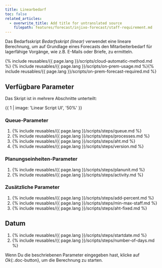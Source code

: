 ```yaml
---
title: Linearbedarf
toc: false
related_articles:
  - overwrite_title: Add title for untranslated source
    filepath: features/forecast/injixo-forecast/staff-requirement.md
---
```


Das Bedarfsskript *Bedarfsskript (linear)* verwendet eine lineare Berechnung, um auf Grundlage eines Forecasts den Mitarbeiterbedarf für lagerfähige Vorgänge, wie z.B. E-Mails oder Briefe, zu ermitteln.

{% include reusables/{{ page.lang }}/scripts/cloud-automatic-method.md %}
{% include reusables/{{ page.lang }}/scripts/on-prem-usage.md %}{% include reusables/{{ page.lang }}/scripts/on-prem-forecast-required.md %}

## Verfügbare Parameter

Das Skript ist in mehrere Abschnitte unterteilt:

{{ 1 | image: 'Linear Script UI', '50%' }}

### Queue-Parameter

1. {% include reusables/{{ page.lang }}/scripts/steps/queue.md %}
2. {% include reusables/{{ page.lang }}/scripts/steps/processes.md %}
3. {% include reusables/{{ page.lang }}/scripts/steps/aht.md %}
4. {% include reusables/{{ page.lang }}/scripts/steps/version.md %}

### Planungseinheiten-Parameter

1. {% include reusables/{{ page.lang }}/scripts/steps/planunit.md %}
2. {% include reusables/{{ page.lang }}/scripts/steps/activity.md %}

### Zusätzliche Parameter

1. {% include reusables/{{ page.lang }}/scripts/steps/add-percent.md %}
2. {% include reusables/{{ page.lang }}/scripts/steps/min-max-staff.md %}
3. {% include reusables/{{ page.lang }}/scripts/steps/aht-fixed.md %}

## Datum

1. {% include reusables/{{ page.lang }}/scripts/steps/startdate.md %}
2. {% include reusables/{{ page.lang }}/scripts/steps/number-of-days.md %}


Wenn Du die beschriebenen Parameter eingegeben hast, klicke auf *Ok*{:.doc-button}, um die Berechnung zu starten.
